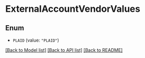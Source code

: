 # ExternalAccountVendorValues

## Enum


* `PLAID` (value: `"PLAID"`)


[[Back to Model list]](../README.md#documentation-for-models) [[Back to API list]](../README.md#documentation-for-api-endpoints) [[Back to README]](../README.md)


